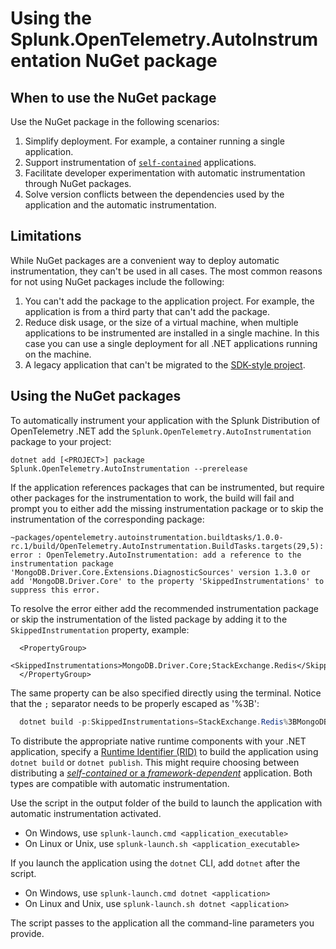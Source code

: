 # Using the Splunk.OpenTelemetry.AutoInstrumentation NuGet package

## When to use the NuGet package

Use the NuGet package in the following scenarios:

1. Simplify deployment. For example, a container running a single application.
1. Support instrumentation of [`self-contained`](https://learn.microsoft.com/en-us/dotnet/core/deploying/#publish-self-contained)
  applications.
1. Facilitate developer experimentation with automatic instrumentation through
  NuGet packages.
1. Solve version conflicts between the dependencies used by the application and the
  automatic instrumentation.

## Limitations

While NuGet packages are a convenient way to deploy automatic
instrumentation, they can't be used in all cases. The most common
reasons for not using NuGet packages include the following:

1. You can't add the package to the application project. For example,
the application is from a third party that can't add the package.
1. Reduce disk usage, or the size of a virtual machine, when multiple applications
to be instrumented are installed in a single machine. In this case you can use
a single deployment for all .NET applications running on the machine.
1. A legacy application that can't be migrated to the [SDK-style project](https://learn.microsoft.com/en-us/nuget/resources/check-project-format#check-the-project-format).

## Using the NuGet packages

To automatically instrument your application with the Splunk Distribution
of OpenTelemetry .NET add
the `Splunk.OpenTelemetry.AutoInstrumentation` package to your project:

```terminal
dotnet add [<PROJECT>] package Splunk.OpenTelemetry.AutoInstrumentation --prerelease
```

If the application references packages that can be instrumented, but require
other packages for the instrumentation to work, the build will fail and prompt
you to either add the missing instrumentation package or to skip the
instrumentation of the corresponding package:

```terminal
~packages/opentelemetry.autoinstrumentation.buildtasks/1.0.0-rc.1/build/OpenTelemetry.AutoInstrumentation.BuildTasks.targets(29,5): error : OpenTelemetry.AutoInstrumentation: add a reference to the instrumentation package 'MongoDB.Driver.Core.Extensions.DiagnosticSources' version 1.3.0 or add 'MongoDB.Driver.Core' to the property 'SkippedInstrumentations' to suppress this error.
```

To resolve the error either add the recommended instrumentation package or skip
the instrumentation of the listed package by adding it to the `SkippedInstrumentation`
property, example:

```csproj
  <PropertyGroup>
    <SkippedInstrumentations>MongoDB.Driver.Core;StackExchange.Redis</SkippedInstrumentations>
  </PropertyGroup>
```

The same property can be also specified directly using the terminal. Notice that the
`;` separator needs to be properly escaped as '%3B':

```powershell
  dotnet build -p:SkippedInstrumentations=StackExchange.Redis%3BMongoDB.Driver.Core
```

To distribute the appropriate native runtime components with your .NET application,
specify a [Runtime Identifier (RID)](https://learn.microsoft.com/en-us/dotnet/core/rid-catalog)
to build the application using `dotnet build` or `dotnet publish`. This might
require choosing between distributing a
[_self-contained_ or a _framework-dependent_](https://learn.microsoft.com/en-us/dotnet/core/deploying/)
application. Both types are compatible with automatic instrumentation.

Use the script in the output folder of the build to launch the
application with automatic instrumentation activated.

- On Windows, use `splunk-launch.cmd <application_executable>`
- On Linux or Unix, use `splunk-launch.sh <application_executable>`

If you launch the application using the `dotnet` CLI, add `dotnet` after the script.

- On Windows, use `splunk-launch.cmd dotnet <application>`
- On Linux and Unix, use `splunk-launch.sh dotnet <application>`

The script passes to the application all the command-line parameters you provide.
